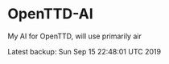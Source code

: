 # OpenTTD-AI
My AI for OpenTTD, will use primarily air

Latest backup: Sun Sep 15 22:48:01 UTC 2019
